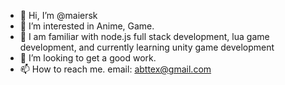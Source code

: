 - 👋 Hi, I’m @maiersk
- 👀 I’m interested in Anime, Game.
- 🌱 I am familiar with node.js full stack development, lua game development, and currently learning unity game development
- 💞️ I’m looking to get a good work.
- 📫 How to reach me. email: abttex@gmail.com

<!---
maiersk/maiersk is a ✨ special ✨ repository because its `README.md` (this file) appears on your GitHub profile.
You can click the Preview link to take a look at your changes.
--->
